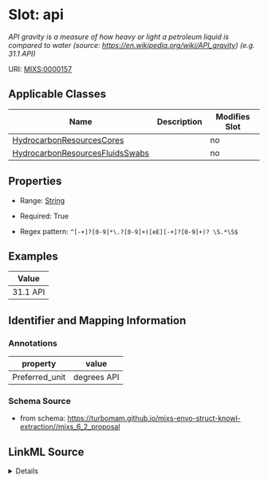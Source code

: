 # Slot: api


_API gravity is a measure of how heavy or light a petroleum liquid is compared to water (source: https://en.wikipedia.org/wiki/API_gravity) (e.g. 31.1 API)_



URI: [MIXS:0000157](https://w3id.org/mixs/0000157)



<!-- no inheritance hierarchy -->




## Applicable Classes

| Name | Description | Modifies Slot |
| --- | --- | --- |
[HydrocarbonResourcesCores](HydrocarbonResourcesCores.md) |  |  no  |
[HydrocarbonResourcesFluidsSwabs](HydrocarbonResourcesFluidsSwabs.md) |  |  no  |







## Properties

* Range: [String](String.md)

* Required: True

* Regex pattern: `^[-+]?[0-9]*\.?[0-9]+([eE][-+]?[0-9]+)? \S.*\S$`






## Examples

| Value |
| --- |
| 31.1 API |

## Identifier and Mapping Information





### Annotations

| property | value |
| --- | --- |
| Preferred_unit | degrees API |



### Schema Source


* from schema: https://turbomam.github.io/mixs-envo-struct-knowl-extraction//mixs_6_2_proposal




## LinkML Source

<details>
```yaml
name: api
annotations:
  Preferred_unit:
    tag: Preferred_unit
    value: degrees API
description: 'API gravity is a measure of how heavy or light a petroleum liquid is
  compared to water (source: https://en.wikipedia.org/wiki/API_gravity) (e.g. 31.1
  API)'
title: API gravity
examples:
- value: 31.1 API
from_schema: https://turbomam.github.io/mixs-envo-struct-knowl-extraction//mixs_6_2_proposal
rank: 1000
slot_uri: MIXS:0000157
multivalued: false
alias: api
domain_of:
- HydrocarbonResourcesCores
- HydrocarbonResourcesFluidsSwabs
range: string
required: true
pattern: ^[-+]?[0-9]*\.?[0-9]+([eE][-+]?[0-9]+)? \S.*\S$

```
</details>
